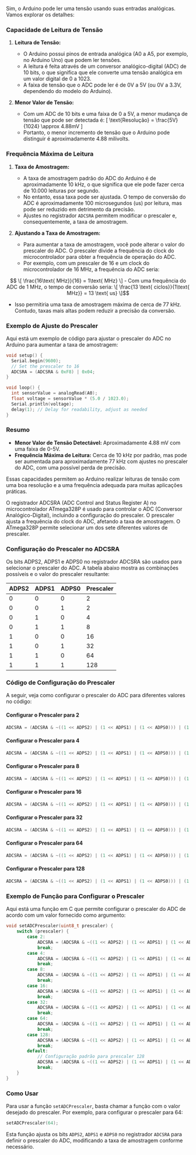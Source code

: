 Sim, o Arduino pode ler uma tensão usando suas entradas
analógicas. Vamos explorar os detalhes:

### Capacidade de Leitura de Tensão

1. **Leitura de Tensão:**

   - O Arduino possui pinos de entrada analógica (A0 a A5,
     por exemplo, no Arduino Uno) que podem ler tensões.
   - A leitura é feita através de um conversor
     analógico-digital (ADC) de 10 bits, o que significa que
     ele converte uma tensão analógica em um valor digital
     de 0 a 1023.
   - A faixa de tensão que o ADC pode ler é de 0V a 5V
     (ou 0V a 3.3V, dependendo do modelo do Arduino).

2. **Menor Valor de Tensão:**
   - Com um ADC de 10 bits e uma faixa de 0 a 5V, a menor
     mudança de tensão que pode ser detectada é:
     \[
     \text{Resolução} = \frac{5V}{1024} \approx 4.88mV
     \]
   - Portanto, o menor incremento de tensão que o Arduino
     pode distinguir é aproximadamente 4.88 milivolts.

### Frequência Máxima de Leitura

1. **Taxa de Amostragem:**

   - A taxa de amostragem padrão do ADC do Arduino é de
     aproximadamente 10 kHz, o que significa que ele pode fazer
     cerca de 10.000 leituras por segundo.
   - No entanto, essa taxa pode ser ajustada. O tempo de
     conversão do ADC é aproximadamente 100 microsegundos
     (us) por leitura, mas pode ser reduzido em detrimento
     da precisão.
   - Ajustes no registrador `ADCSRA` permitem modificar o
     prescaler e, consequentemente, a taxa de amostragem.

2. **Ajustando a Taxa de Amostragem:**
   - Para aumentar a taxa de amostragem, você pode alterar o
     valor do prescaler do ADC. O prescaler divide a frequência
     do clock do microcontrolador para obter a frequência de
     operação do ADC.
   - Por exemplo, com um prescaler de 16 e um clock do
     microcontrolador de 16 MHz, a frequência do ADC seria:

```math
     \[
     \frac{16\text{ MHz}}{16} = 1\text{ MHz}
     \]
   - Com uma frequência do ADC de 1 MHz, o tempo de conversão seria:
     \[
     \frac{13 \text{ ciclos}}{1\text{ MHz}} = 13 \text{ us}
     \]
```

- Isso permitiria uma taxa de amostragem máxima de cerca de
  77 kHz. Contudo, taxas mais altas podem reduzir a precisão
  da conversão.

### Exemplo de Ajuste do Prescaler

Aqui está um exemplo de código para ajustar o prescaler do
ADC no Arduino para aumentar a taxa de amostragem:

```c
void setup() {
  Serial.begin(9600);
  // Set the prescaler to 16
  ADCSRA = (ADCSRA & 0xF8) | 0x04;
}

void loop() {
  int sensorValue = analogRead(A0);
  float voltage = sensorValue * (5.0 / 1023.0);
  Serial.println(voltage);
  delay(1); // Delay for readability, adjust as needed
}
```

### Resumo

- **Menor Valor de Tensão Detectável:** Aproximadamente
  4.88 mV com uma faixa de 0-5V.
- **Frequência Máxima de Leitura:** Cerca de 10 kHz por
  padrão, mas pode ser aumentada para aproximadamente 77 kHz
  com ajustes no prescaler do ADC, com uma possível perda
  de precisão.

Essas capacidades permitem ao Arduino realizar leituras de
tensão com uma boa resolução e a uma frequência adequada
para muitas aplicações práticas.

O registrador ADCSRA (ADC Control and Status Register A)
no microcontrolador ATmega328P é usado para controlar o ADC
(Conversor Analógico-Digital), incluindo a configuração do
prescaler. O prescaler ajusta a frequência do clock do ADC,
afetando a taxa de amostragem. O ATmega328P permite selecionar
um dos sete diferentes valores de prescaler.

### Configuração do Prescaler no ADCSRA

Os bits ADPS2, ADPS1 e ADPS0 no registrador ADCSRA são usados para selecionar o prescaler do ADC. A tabela abaixo mostra as combinações possíveis e o valor do prescaler resultante:

| ADPS2 | ADPS1 | ADPS0 | Prescaler |
| ----- | ----- | ----- | --------- |
| 0     | 0     | 0     | 2         |
| 0     | 0     | 1     | 2         |
| 0     | 1     | 0     | 4         |
| 0     | 1     | 1     | 8         |
| 1     | 0     | 0     | 16        |
| 1     | 0     | 1     | 32        |
| 1     | 1     | 0     | 64        |
| 1     | 1     | 1     | 128       |

### Código de Configuração do Prescaler

A seguir, veja como configurar o prescaler do ADC para
diferentes valores no código:

#### Configurar o Prescaler para 2

```c
ADCSRA = (ADCSRA & ~((1 << ADPS2) | (1 << ADPS1) | (1 << ADPS0))) | (1 << ADPS0);
```

#### Configurar o Prescaler para 4

```c
ADCSRA = (ADCSRA & ~((1 << ADPS2) | (1 << ADPS1) | (1 << ADPS0))) | (1 << ADPS1);
```

#### Configurar o Prescaler para 8

```c
ADCSRA = (ADCSRA & ~((1 << ADPS2) | (1 << ADPS1) | (1 << ADPS0))) | (1 << ADPS1) | (1 << ADPS0);
```

#### Configurar o Prescaler para 16

```c
ADCSRA = (ADCSRA & ~((1 << ADPS2) | (1 << ADPS1) | (1 << ADPS0))) | (1 << ADPS2);
```

#### Configurar o Prescaler para 32

```c
ADCSRA = (ADCSRA & ~((1 << ADPS2) | (1 << ADPS1) | (1 << ADPS0))) | (1 << ADPS2) | (1 << ADPS0);
```

#### Configurar o Prescaler para 64

```c
ADCSRA = (ADCSRA & ~((1 << ADPS2) | (1 << ADPS1) | (1 << ADPS0))) | (1 << ADPS2) | (1 << ADPS1);
```

#### Configurar o Prescaler para 128

```c
ADCSRA = (ADCSRA & ~((1 << ADPS2) | (1 << ADPS1) | (1 << ADPS0))) | (1 << ADPS2) | (1 << ADPS1) | (1 << ADPS0);
```

### Exemplo de Função para Configurar o Prescaler

Aqui está uma função em C que permite configurar o prescaler do ADC de acordo com um valor fornecido como argumento:

```c
void setADCPrescaler(uint8_t prescaler) {
    switch (prescaler) {
        case 2:
            ADCSRA = (ADCSRA & ~((1 << ADPS2) | (1 << ADPS1) | (1 << ADPS0))) | (1 << ADPS0);
            break;
        case 4:
            ADCSRA = (ADCSRA & ~((1 << ADPS2) | (1 << ADPS1) | (1 << ADPS0))) | (1 << ADPS1);
            break;
        case 8:
            ADCSRA = (ADCSRA & ~((1 << ADPS2) | (1 << ADPS1) | (1 << ADPS0))) | (1 << ADPS1) | (1 << ADPS0);
            break;
        case 16:
            ADCSRA = (ADCSRA & ~((1 << ADPS2) | (1 << ADPS1) | (1 << ADPS0))) | (1 << ADPS2);
            break;
        case 32:
            ADCSRA = (ADCSRA & ~((1 << ADPS2) | (1 << ADPS1) | (1 << ADPS0))) | (1 << ADPS2) | (1 << ADPS0);
            break;
        case 64:
            ADCSRA = (ADCSRA & ~((1 << ADPS2) | (1 << ADPS1) | (1 << ADPS0))) | (1 << ADPS2) | (1 << ADPS1);
            break;
        case 128:
            ADCSRA = (ADCSRA & ~((1 << ADPS2) | (1 << ADPS1) | (1 << ADPS0))) | (1 << ADPS2) | (1 << ADPS1) | (1 << ADPS0);
            break;
        default:
            // Configuração padrão para prescaler 128
            ADCSRA = (ADCSRA & ~((1 << ADPS2) | (1 << ADPS1) | (1 << ADPS0))) | (1 << ADPS2) | (1 << ADPS1) | (1 << ADPS0);
            break;
    }
}
```

### Como Usar

Para usar a função `setADCPrescaler`, basta chamar a
função com o valor desejado do prescaler. Por exemplo,
para configurar o prescaler para 64:

```c
setADCPrescaler(64);
```

Esta função ajusta os bits `ADPS2`, `ADPS1` e `ADPS0` no registrador `ADCSRA` para definir o prescaler do ADC, modificando a taxa de amostragem conforme necessário.

